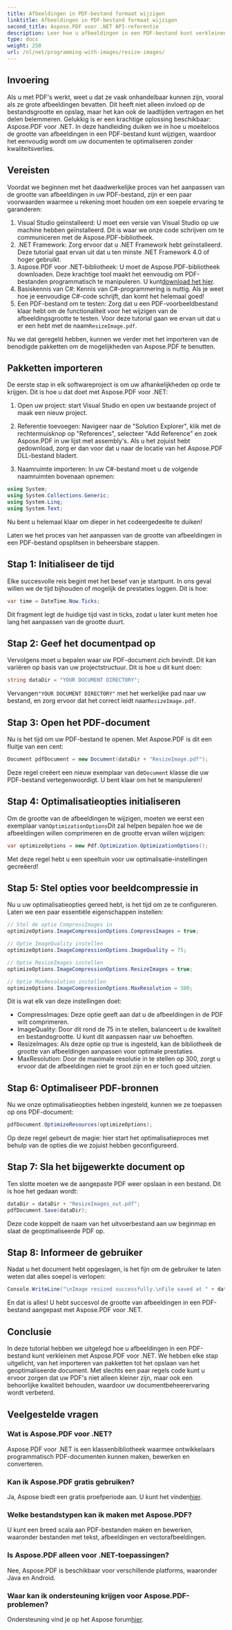 ```yaml
---
title: Afbeeldingen in PDF-bestand formaat wijzigen
linktitle: Afbeeldingen in PDF-bestand formaat wijzigen
second_title: Aspose.PDF voor .NET API-referentie
description: Leer hoe u afbeeldingen in een PDF-bestand kunt verkleinen met Aspose.PDF voor .NET met deze gedetailleerde handleiding. Optimaliseer de bestandsgrootte zonder kwaliteitsverlies.
type: docs
weight: 250
url: /nl/net/programming-with-images/resize-images/
---
```

## Invoering

Als u met PDF's werkt, weet u dat ze vaak onhandelbaar kunnen zijn, vooral als ze grote afbeeldingen bevatten. Dit heeft niet alleen invloed op de bestandsgrootte en opslag, maar het kan ook de laadtijden vertragen en het delen belemmeren. Gelukkig is er een krachtige oplossing beschikbaar: Aspose.PDF voor .NET. In deze handleiding duiken we in hoe u moeiteloos de grootte van afbeeldingen in een PDF-bestand kunt wijzigen, waardoor het eenvoudig wordt om uw documenten te optimaliseren zonder kwaliteitsverlies.

## Vereisten

Voordat we beginnen met het daadwerkelijke proces van het aanpassen van de grootte van afbeeldingen in uw PDF-bestand, zijn er een paar voorwaarden waarmee u rekening moet houden om een soepele ervaring te garanderen:

1. Visual Studio geïnstalleerd: U moet een versie van Visual Studio op uw machine hebben geïnstalleerd. Dit is waar we onze code schrijven om te communiceren met de Aspose.PDF-bibliotheek.
2. .NET Framework: Zorg ervoor dat u .NET Framework hebt geïnstalleerd. Deze tutorial gaat ervan uit dat u ten minste .NET Framework 4.0 of hoger gebruikt.
3. Aspose.PDF voor .NET-bibliotheek: U moet de Aspose.PDF-bibliotheek downloaden. Deze krachtige tool maakt het eenvoudig om PDF-bestanden programmatisch te manipuleren. U kunt[download het hier](https://releases.aspose.com/pdf/net/).
4. Basiskennis van C#: Kennis van C#-programmering is nuttig. Als je weet hoe je eenvoudige C#-code schrijft, dan komt het helemaal goed!
5.  Een PDF-bestand om te testen: Zorg dat u een PDF-voorbeeldbestand klaar hebt om de functionaliteit voor het wijzigen van de afbeeldingsgrootte te testen. Voor deze tutorial gaan we ervan uit dat u er een hebt met de naam`ResizeImage.pdf`.

Nu we dat geregeld hebben, kunnen we verder met het importeren van de benodigde pakketten om de mogelijkheden van Aspose.PDF te benutten.

## Pakketten importeren

De eerste stap in elk softwareproject is om uw afhankelijkheden op orde te krijgen. Dit is hoe u dat doet met Aspose.PDF voor .NET:

1. Open uw project: start Visual Studio en open uw bestaande project of maak een nieuw project.

2. Referentie toevoegen: Navigeer naar de "Solution Explorer", klik met de rechtermuisknop op "References", selecteer "Add Reference" en zoek Aspose.PDF in uw lijst met assembly's. Als u het zojuist hebt gedownload, zorg er dan voor dat u naar de locatie van het Aspose.PDF DLL-bestand bladert.

3. Naamruimte importeren: In uw C#-bestand moet u de volgende naamruimten bovenaan opnemen:

```csharp
using System;
using System.Collections.Generic;
using System.Linq;
using System.Text;
```

Nu bent u helemaal klaar om dieper in het codeergedeelte te duiken!

Laten we het proces van het aanpassen van de grootte van afbeeldingen in een PDF-bestand opsplitsen in beheersbare stappen.

## Stap 1: Initialiseer de tijd

Elke succesvolle reis begint met het besef van je startpunt. In ons geval willen we de tijd bijhouden of mogelijk de prestaties loggen. Dit is hoe:

```csharp
var time = DateTime.Now.Ticks;
```

Dit fragment legt de huidige tijd vast in ticks, zodat u later kunt meten hoe lang het aanpassen van de grootte duurt.

## Stap 2: Geef het documentpad op

Vervolgens moet u bepalen waar uw PDF-document zich bevindt. Dit kan variëren op basis van uw projectstructuur. Dit is hoe u dit kunt doen:

```csharp
string dataDir = "YOUR DOCUMENT DIRECTORY";
```

 Vervangen`"YOUR DOCUMENT DIRECTORY"` met het werkelijke pad naar uw bestand, en zorg ervoor dat het correct leidt naar`ResizeImage.pdf`.

## Stap 3: Open het PDF-document

Nu is het tijd om uw PDF-bestand te openen. Met Aspose.PDF is dit een fluitje van een cent:

```csharp
Document pdfDocument = new Document(dataDir + "ResizeImage.pdf");
```

 Deze regel creëert een nieuw exemplaar van de`Document` klasse die uw PDF-bestand vertegenwoordigt. U bent klaar om het te manipuleren!

## Stap 4: Optimalisatieopties initialiseren

 Om de grootte van de afbeeldingen te wijzigen, moeten we eerst een exemplaar van`OptimizationOptions`Dit zal helpen bepalen hoe we de afbeeldingen willen comprimeren en de grootte ervan willen wijzigen:

```csharp
var optimizeOptions = new Pdf.Optimization.OptimizationOptions();
```

Met deze regel hebt u een speeltuin voor uw optimalisatie-instellingen gecreëerd!

## Stap 5: Stel opties voor beeldcompressie in

Nu u uw optimalisatieopties gereed hebt, is het tijd om ze te configureren. Laten we een paar essentiële eigenschappen instellen:

```csharp
// Stel de optie CompressImages in
optimizeOptions.ImageCompressionOptions.CompressImages = true;

// Optie ImageQuality instellen
optimizeOptions.ImageCompressionOptions.ImageQuality = 75;

// Optie ResizeImages instellen
optimizeOptions.ImageCompressionOptions.ResizeImages = true;

// Optie MaxResolution instellen
optimizeOptions.ImageCompressionOptions.MaxResolution = 300;
```

Dit is wat elk van deze instellingen doet:
- CompressImages: Deze optie geeft aan dat u de afbeeldingen in de PDF wilt comprimeren.
- ImageQuality: Door dit rond de 75 in te stellen, balanceert u de kwaliteit en bestandsgrootte. U kunt dit aanpassen naar uw behoeften.
- ResizeImages: Als deze optie op true is ingesteld, kan de bibliotheek de grootte van afbeeldingen aanpassen voor optimale prestaties.
- MaxResolution: Door de maximale resolutie in te stellen op 300, zorgt u ervoor dat de afbeeldingen niet te groot zijn en er toch goed uitzien.

## Stap 6: Optimaliseer PDF-bronnen

Nu we onze optimalisatieopties hebben ingesteld, kunnen we ze toepassen op ons PDF-document:

```csharp
pdfDocument.OptimizeResources(optimizeOptions);
```

Op deze regel gebeurt de magie: hier start het optimalisatieproces met behulp van de opties die we zojuist hebben geconfigureerd.

## Stap 7: Sla het bijgewerkte document op

Ten slotte moeten we de aangepaste PDF weer opslaan in een bestand. Dit is hoe het gedaan wordt:

```csharp
dataDir = dataDir + "ResizeImages_out.pdf";
pdfDocument.Save(dataDir);
```

Deze code koppelt de naam van het uitvoerbestand aan uw beginmap en slaat de geoptimaliseerde PDF op.

## Stap 8: Informeer de gebruiker

Nadat u het document hebt opgeslagen, is het fijn om de gebruiker te laten weten dat alles soepel is verlopen:

```csharp
Console.WriteLine("\nImage resized successfully.\nFile saved at " + dataDir);
```

En dat is alles! U hebt succesvol de grootte van afbeeldingen in een PDF-bestand aangepast met Aspose.PDF voor .NET.

## Conclusie

In deze tutorial hebben we uitgelegd hoe u afbeeldingen in een PDF-bestand kunt verkleinen met Aspose.PDF voor .NET. We hebben elke stap uitgelicht, van het importeren van pakketten tot het opslaan van het geoptimaliseerde document. Met slechts een paar regels code kunt u ervoor zorgen dat uw PDF's niet alleen kleiner zijn, maar ook een behoorlijke kwaliteit behouden, waardoor uw documentbeheerervaring wordt verbeterd.

## Veelgestelde vragen

### Wat is Aspose.PDF voor .NET?
Aspose.PDF voor .NET is een klassenbibliotheek waarmee ontwikkelaars programmatisch PDF-documenten kunnen maken, bewerken en converteren.

### Kan ik Aspose.PDF gratis gebruiken?
 Ja, Aspose biedt een gratis proefperiode aan. U kunt het vinden[hier](https://releases.aspose.com/).

### Welke bestandstypen kan ik maken met Aspose.PDF?
U kunt een breed scala aan PDF-bestanden maken en bewerken, waaronder bestanden met tekst, afbeeldingen en vectorafbeeldingen.

### Is Aspose.PDF alleen voor .NET-toepassingen?
Nee, Aspose.PDF is beschikbaar voor verschillende platforms, waaronder Java en Android.

### Waar kan ik ondersteuning krijgen voor Aspose.PDF-problemen?
 Ondersteuning vind je op het Aspose forum[hier](https://forum.aspose.com/c/pdf/10).